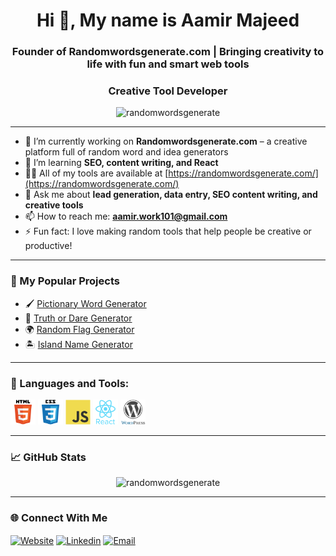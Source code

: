 <h1 align="center">Hi 👋, My name is Aamir Majeed</h1>
<h3 align="center">Founder of Randomwordsgenerate.com | Bringing creativity to life with fun and smart web tools</h3>
<h3 align="center">Creative Tool Developer</h3>

<p align="center">
  <img src="https://komarev.com/ghpvc/?username=randomwordsgenerate&label=Profile%20views&color=0e75b6&style=flat" alt="randomwordsgenerate" />
</p>

---

- 🔭 I’m currently working on **Randomwordsgenerate.com** – a creative platform full of random word and idea generators
- 🌱 I’m learning **SEO, content writing, and React**
- 👨‍💻 All of my tools are available at [https://randomwordsgenerate.com/](https://randomwordsgenerate.com/)
- 💬 Ask me about **lead generation, data entry, SEO content writing, and creative tools**
- 📫 How to reach me: **aamir.work101@gmail.com**
- ⚡ Fun fact: I love making random tools that help people be creative or productive!

---

### 🚀 My Popular Projects

- 🖌️ [Pictionary Word Generator](https://randomwordsgenerate.com/pictionary-word-generator/)
- 🎲 [Truth or Dare Generator](https://randomwordsgenerate.com/truth-or-dare-generator/)
- 🌍 [Random Flag Generator](https://randomwordsgenerate.com/random-flags-generator/)
- 🏝️ [Island Name Generator](https://randomwordsgenerate.com/island-name-generator/)

---

### 🧰 Languages and Tools:

<p align="left">
  <img src="https://raw.githubusercontent.com/devicons/devicon/master/icons/html5/html5-original-wordmark.svg" alt="html5" width="40" height="40"/>
  <img src="https://raw.githubusercontent.com/devicons/devicon/master/icons/css3/css3-original-wordmark.svg" alt="css3" width="40" height="40"/>
  <img src="https://raw.githubusercontent.com/devicons/devicon/master/icons/javascript/javascript-original.svg" alt="javascript" width="40" height="40"/>
  <img src="https://raw.githubusercontent.com/devicons/devicon/master/icons/react/react-original-wordmark.svg" alt="react" width="40" height="40"/>
  <img src="https://raw.githubusercontent.com/devicons/devicon/master/icons/wordpress/wordpress-original.svg" alt="wordpress" width="40" height="40"/>
</p>

---

### 📈 GitHub Stats

<p align="center">
  <img src="https://github-readme-stats.vercel.app/api?username=randomwordsgenerate&show_icons=true&locale=en" alt="randomwordsgenerate" />
</p>

---

### 🌐 Connect With Me

<p align="left">
  <a href="https://randomwordsgenerate.com/" target="blank"><img align="center" src="https://img.icons8.com/color/48/domain.png" alt="Website" width="30" /></a>
  <a href="https://www.linkedin.com/in/aamir-majeed143/" target="blank"><img align="center" src="https://img.icons8.com/color/48/linkedin.png" alt="Linkedin" width="30" /></a>
  <a href="mailto:aamir.work101@gmail.com" target="blank"><img align="center" src="https://img.icons8.com/color/48/gmail.png" alt="Email" width="30" /></a>
</p>
